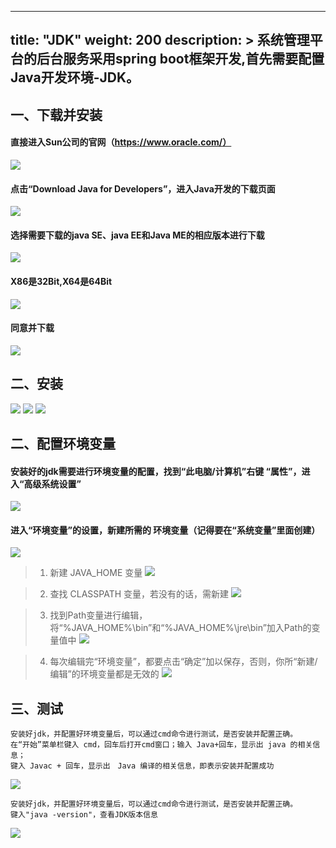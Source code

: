 
---
title: "JDK"
weight: 200
description: >
  系统管理平台的后台服务采用spring boot框架开发,首先需要配置Java开发环境-JDK。
---

## 一、下载并安装
#### 直接进入Sun公司的官网（https://www.oracle.com/）
![](../img/jdk-01.png)
#### 点击“Download Java for Developers”，进入Java开发的下载页面
![](../img/jdk-02.png)
#### 选择需要下载的java SE、java EE和Java ME的相应版本进行下载
![](../img/jdk-03.png)
#### X86是32Bit,X64是64Bit
![](../img/jdk-04.png)
#### 同意并下载
![](../img/jdk-05.png)
## 二、安装
![](../img/jdk-06.png)
![](../img/jdk-07.png)
![](../img/jdk-08.png)
## 二、配置环境变量
#### 安装好的jdk需要进行环境变量的配置，找到“此电脑/计算机”右键 “属性”，进入“高级系统设置”

![](../img/jdk-09.png)
#### 进入“环境变量”的设置，新建所需的 环境变量（记得要在“系统变量”里面创建）
![](../img/jdk-10.png)

> 1. 新建 JAVA_HOME 变量
> ![](../img/jdk-11.png)

> 2. 查找 CLASSPATH 变量，若没有的话，需新建
> ![](../img/jdk-12.png)

> 3. 找到Path变量进行编辑，将“%JAVA_HOME%\bin”和“%JAVA_HOME%\jre\bin”加入Path的变量值中
> ![](../img/jdk-14.png)

> 4. 每次编辑完“环境变量”，都要点击“确定”加以保存，否则，你所“新建/编辑”的环境变量都是无效的
> ![](../img/jdk-15.png)


##  三、测试

    安装好jdk，并配置好环境变量后，可以通过cmd命令进行测试，是否安装并配置正确。
    在“开始”菜单栏键入 cmd，回车后打开cmd窗口；输入 Java+回车，显示出 java 的相关信息；
    键入 Javac + 回车，显示出　Java 编译的相关信息，即表示安装并配置成功
    
![](../img/jdk-16.png)

    安装好jdk，并配置好环境变量后，可以通过cmd命令进行测试，是否安装并配置正确。
    键入"java -version"，查看JDK版本信息
![](../img/jdk-17.png)